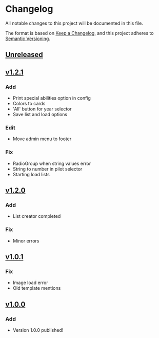 # Changelog

All notable changes to this project will be documented in this file.

The format is based on [Keep a Changelog](https://keepachangelog.com/en/1.0.0/),
and this project adheres to [Semantic Versioning](https://semver.org/spec/v2.0.0.html).

## [Unreleased]

## [v1.2.1]

### Add
- Print special abilities option in config
- Colors to cards
- 'All' button for year selector
- Save list and load options

### Edit
- Move admin menu to footer

### Fix
- RadioGroup when string values error
- String to number in pilot selector
- Starting load lists

## [v1.2.0]

### Add
- List creator completed

### Fix
- Minor errors

## [v1.0.1]

### Fix
- Image load error
- Old template mentions

## [v1.0.0]

### Add

- Version 1.0.0 published!

[Unreleased]: https://github.com/juananmuxed/air-raid-builder/compare/v1.2.1...HEAD
[v1.2.1]: https://github.com/juananmuxed/air-raid-builder/releases/tag/v1.2.1
[v1.2.0]: https://github.com/juananmuxed/air-raid-builder/releases/tag/v1.2.0
[v1.0.1]: https://github.com/juananmuxed/air-raid-builder/releases/tag/v1.0.1
[v1.0.0]: https://github.com/juananmuxed/air-raid-builder/releases/tag/v1.0.0
